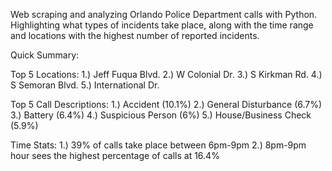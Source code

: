 Web scraping and analyzing Orlando Police Department calls with Python. 
Highlighting what types of incidents take place, along with the time range and locations with the highest number of reported incidents.

Quick Summary:

Top 5 Locations:
1.) Jeff Fuqua Blvd.
2.) W Colonial Dr.
3.) S Kirkman Rd.
4.) S Semoran Blvd.
5.) International Dr.

Top 5 Call Descriptions:
1.) Accident (10.1%)
2.) General Disturbance (6.7%)
3.) Battery (6.4%)
4.) Suspicious Person (6%)
5.) House/Business Check (5.9%)

Time Stats:
1.) 39% of calls take place between 6pm-9pm
2.) 8pm-9pm hour sees the highest percentage of calls at 16.4%

